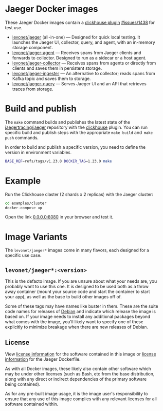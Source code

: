# Jaeger Docker images

These Jaeger Docker images contain a [clickhouse plugin](https://github.com/jaegertracing/jaeger/compare/master...bobrik:ivan/clickhouse) [#issues/1438](https://github.com/jaegertracing/jaeger/issues/1438) for test use.

- [levonet/jaeger](https://hub.docker.com/r/levonet/jaeger) (all-in-one) — Designed for quick local testing. It launches the Jaeger UI, collector, query, and agent, with an in-memory storage component.
- [levonet/jaeger-agent](https://hub.docker.com/r/levonet/jaeger-agent) — Receives spans from Jaeger clients and forwards to collector. Designed to run as a sidecar or a host agent.
- [levonet/jaeger-collector](https://hub.docker.com/r/levonet/jaeger-collector) — Receives spans from agents or directly from clients and saves them in persistent storage.
- [levonet/jaeger-ingester](https://hub.docker.com/r/levonet/jaeger-ingester) — An alternative to collector; reads spans from Kafka topic and saves them to storage.
- [levonet/jaeger-query](https://hub.docker.com/r/levonet/jaeger-query) — Serves Jaeger UI and an API that retrieves traces from storage.

# Build and publish

The `make` command builds and publishes the latest state of the [jaegertracing/jaeger](https://github.com/jaegertracing/jaeger) repository with the [clickhouse](https://github.com/levonet/jaeger/compare/master...levonet:ivan/clickhouse) plugin.
You can run specific build and publish steps with the appropriate `make build` and` make push` commands.

In order to build and publish a specific version, you need to define the version in environment variables.

```sh
BASE_REF=refs/tags/v1.23.0 DOCKER_TAG=1.23.0 make
```

# Example

Run the Clickhouse claster (2 shards x 2 replicas) with the Jaeger cluster:

```sh
cd examples/cluster
docker-compose up
```

Open the link [0.0.0.0:8080](http://0.0.0.0:8080) in your browser and test it.

# Image Variants

The `levonet/jaeger*` images come in many flavors, each designed for a specific use case.

## `levonet/jaeger*:<version>`

This is the defacto image. If you are unsure about what your needs are, you probably want to use this one.
It is designed to be used both as a throw away container (mount your source code and start the container to start your app), as well as the base to build other images off of.

Some of these tags may have names like buster in them. These are the suite code names for releases of [Debian](https://wiki.debian.org/DebianReleases) and indicate which release the image is based on. If your image needs to install any additional packages beyond what comes with the image, you'll likely want to specify one of these explicitly to minimize breakage when there are new releases of Debian.

## License

View [license information](https://github.com/jaegertracing/jaeger/blob/master/LICENSE) for the software contained in this image or [license information](https://github.com/levonet/docker-jaeger/blob/master/LICENSE) for the Jaeger Dockerfile.

As with all Docker images, these likely also contain other software which may be under other licenses (such as Bash, etc from the base distribution, along with any direct or indirect dependencies of the primary software being contained).

As for any pre-built image usage, it is the image user's responsibility to ensure that any use of this image complies with any relevant licenses for all software contained within.
